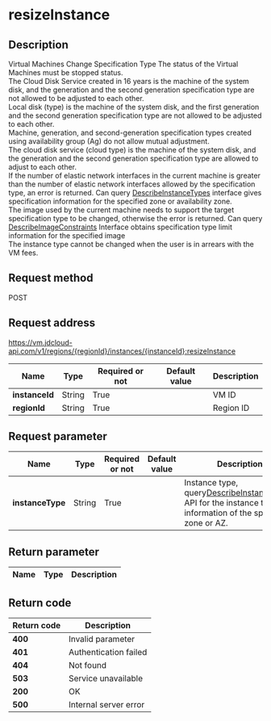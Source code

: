 # resizeInstance


## Description
Virtual Machines Change Specification Type
The status of the Virtual Machines must be stopped status. <br>
The Cloud Disk Service created in 16 years is the machine of the system disk,  and the generation and the second generation specification type are not allowed to be adjusted to each other. <br>
Local disk (type) is the machine of the system disk,  and the first generation and the second generation specification type are not allowed to be adjusted to each other. <br>
Machine,  generation,  and second-generation specification types created using availability group (Ag) do not allow mutual adjustment. <br>
The cloud disk service (cloud type) is the machine of the system disk,  and the generation and the second generation specification type are allowed to adjust to each other. <br>
If the number of elastic network interfaces in the current machine is greater than the number of elastic network interfaces allowed by the specification type,  an error is returned. Can query <a href = "https://www.jdcloud.com/help/detail/2901/isCatalog/1"> DescribeInstanceTypes</a> interface gives specification information for the specified zone or availability zone. <br>
The image used by the current machine needs to support the target specification type to be changed,  otherwise the error is returned. Can query <a href="https://www.jdcloud.com/help/detail/2872/isCatalog/1">DescribeImageConstraints</a> Interface obtains specification type limit information for the specified image <br>
The instance type cannot be changed when the user is in arrears with the VM fees.


## Request method
POST

## Request address
https://vm.jdcloud-api.com/v1/regions/{regionId}/instances/{instanceId}:resizeInstance

|Name|Type|Required or not|Default value|Description|
|---|---|---|---|---|
|**instanceId**|String|True||VM ID|
|**regionId**|String|True||Region ID|

## Request parameter
|Name|Type|Required or not|Default value|Description|
|---|---|---|---|---|
|**instanceType**|String|True||Instance type, query<a href='https://www.jdcloud.com/help/detail/2901/isCatalog/1'>DescribeInstanceTypes</a> API for the instance type information of the specified zone or AZ.|


## Return parameter
|Name|Type|Description|
|---|---|---|



## Return code
|Return code|Description|
|---|---|
|**400**|Invalid parameter|
|**401**|Authentication failed|
|**404**|Not found|
|**503**|Service unavailable|
|**200**|OK|
|**500**|Internal server error|

